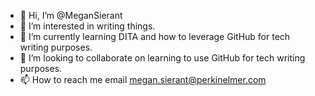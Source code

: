 - 👋 Hi, I’m @MeganSierant
- 👀 I’m interested in writing things.
- 🌱 I’m currently learning DITA and how to leverage GitHub for tech writing purposes.
- 💞️ I’m looking to collaborate on learning to use GitHub for tech writing purposes.
- 📫 How to reach me email megan.sierant@perkinelmer.com

<!---
MeganSierant/MeganSierant is a ✨ special ✨ repository because its `README.md` (this file) appears on your GitHub profile.
You can click the Preview link to take a look at your changes.
--->
